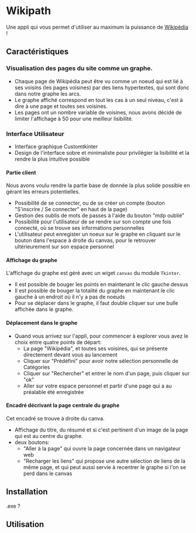 # Wikipath

Une appli qui vous permet d'utiliser au maximum la puissance de [Wikipédia](https://fr.wikipedia.org/wiki/Wikip%C3%A9dia:Accueil_principal) !

## Caractéristiques

### Visualisation des pages du site comme un graphe.

- Chaque page de Wikipédia peut être vu comme un noeud qui est lié à ses voisins (les pages voisines) par des liens hypertextes, qui sont donc dans notre graphe les arcs.
- Le graphe affiché correspond en tout les cas à un seul niveau, c'est à dire à une page et toutes ses voisines.
- Les pages ont un nombre variable de voisines, nous avons décidé de limiter l'affichage à 50 pour une meilleur lisibilité.

 
 ### Interface Utilisateur

- Interface graphique Customtkinter
- Design de l'interface sobre et minimaliste pour privilégier la lisibilité et la rendre la plus intuitive possible

#### Partie client

Nous avons voulu rendre la partie base de donnée la plus solide possible en gérant les erreurs potentielles.
- Possibilité de se connecter, ou de se créer un compte (bouton "S'inscrire / Se connecter" en haut de la page)
- Gestion des oublis de mots de passes à l'aide du bouton "mdp oublié"
- Possibilité pour l'utilisateur de se rendre sur son compte une fois connecté, où se trouve ses informations personnelles 
- L'utilisateur peut enregister un noeux sur le graphe en cliquant sur le bouton dans l'espace à droite du canvas, pour le retrouver ultérieurement sur son espace personnel

#### Affichage du graphe

L'affichage du graphe est géré avec un wiget `canvas` du module `Tkinter`.
- Il est possible de bouger les points en maintenant le clic gauche dessus
- Il est possible de bouger la totalité du graphe en maintenant le clic gauche à un endroit où il n'y a pas de noeuds
- Pour se déplacer dans le graphe, il faut double cliquer sur une bulle affichée dans le graphe.

#### Déplacement dans le graphe

- Quand vous arrivez sur l'appli, pour commencer à explorer vous avez le choix entre quatre points de départ: 
  - La page "Wikipédia", et toutes ses voisines, qui se présente directement devant vous au lancement
  - Cliquer sur "Prédéfini" pour avoir notre sélection personnelle de Catégories
  - Cliquer sur "Rechercher" et entrer le nom d'un page, puis cliquer sur "ok"
  - Aller sur votre espace personnel et partir d'une page qui a au préalable été enregistrée

#### Encadré décrivant la page centrale du graphe

Cet encadré se trouve à droite du canva.
- Affichage du titre, du résumé et si c'est pertinent d'un image de la page qui est au centre du graphe.
- deux boutons:
  - "Aller à la page" qui ouvre la page concernée dans un navigateur web
  - "Recharger les liens" qui propose une autre sélection de liens de la même page, et qui peut aussi servie à recentrer le graphe si l'on se perd dans le canvas 

 
## Installation

.exe ?

## Utilisation
